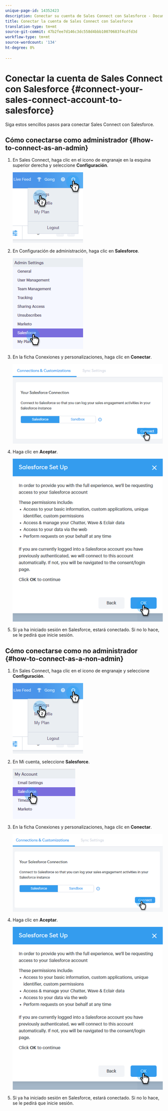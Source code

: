 ```yaml
---
unique-page-id: 14352423
description: Conectar su cuenta de Sales Connect con Salesforce - Documentos de marketing - Documentación del producto
title: Conectar la cuenta de Sales Connect con Salesforce
translation-type: tm+mt
source-git-commit: 47b2fee7d146c3dc558d4bbb10070683f4cdfd3d
workflow-type: tm+mt
source-wordcount: '134'
ht-degree: 0%

---
```



# Conectar la cuenta de Sales Connect con Salesforce {#connect-your-sales-connect-account-to-salesforce}

Siga estos sencillos pasos para conectar Sales Connect con Salesforce.

## Cómo conectarse como administrador {#how-to-connect-as-an-admin}

1. En Sales Connect, haga clic en el icono de engranaje en la esquina superior derecha y seleccione **Configuración**.

   ![](assets/one.png)

1. En Configuración de administración, haga clic en **Salesforce**.

   ![](assets/six.png)

1. En la ficha Conexiones y personalizaciones, haga clic en **Conectar**.

   ![](assets/seven.png)

1. Haga clic en **Aceptar**.

   ![](assets/four.png)

1. Si ya ha iniciado sesión en Salesforce, estará conectado. Si no lo hace, se le pedirá que inicie sesión.

## Cómo conectarse como no administrador {#how-to-connect-as-a-non-admin}

1. En Sales Connect, haga clic en el icono de engranaje y seleccione **Configuración**.

   ![](assets/one.png)

1. En Mi cuenta, seleccione **Salesforce**.

   ![](assets/two.png)

1. En la ficha Conexiones y personalizaciones, haga clic en **Conectar**.

   ![](assets/three.png)

1. Haga clic en **Aceptar**.

   ![](assets/four.png)

1. Si ya ha iniciado sesión en Salesforce, estará conectado. Si no lo hace, se le pedirá que inicie sesión.

